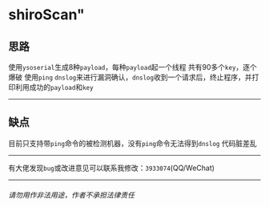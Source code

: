 # shiroScan" 

## 思路
使用`ysoserial`生成8种`payload`，每种`payload`起一个线程
共有90多个`key`，逐个爆破
使用`ping` `dnslog`来进行漏洞确认，`dnslog`收到一个请求后，终止程序，并打印利用成功的`payload`和`key`

---
## 缺点
目前只支持带`ping`命令的被检测机器，没有`ping`命令无法得到`dnslog`
代码脏差乱

---
有大佬发现`bug`或改进意见可以联系我修改：`3933074`(QQ/WeChat)

---
###### 请勿用作非法用途，作者不承担法律责任
